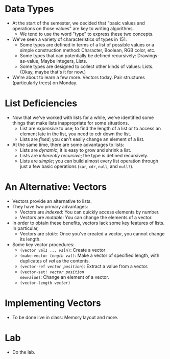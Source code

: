 Data Types
==========
* At the start of the semester, we decided that "basic values and 
  operations on those values" are key to writing algorithms.
    * We tend to use the word "type" to express these two concepts.
* We've seen a variety of characteristics of types in 151.
    * Some types are defined in terms of a list of possible values or a simple construction method: Character, Boolean, RGB color, etc.
    * Some types that can potentially be defined recursively: Drawings-as-value,
    Maybe integers, Lists.
    * Some types are designed to collect other kinds of values: Lists.  (Okay, maybe that's it for now.)
* We're about to learn a few more.  Vectors today.  Pair structures (particularly trees) on Monday.

List Deficiencies
=================
* Now that we've worked with lists for a while, we've identified
  some things that make lists inappropriate for some situations.
    * List are *expensive* to use; to find the length of a list
    or to access an element late in the list, you need to cdr down the
    list.
    * Lists are *fixed*; you can't easily change an element of a
    list.
* At the same time, there are some advantages to lists:
    * Lists are *dynamic*; it is easy to grow and shrink a list.
    * Lists are *inherently recursive*; the type is defined
    recursively.
    * Lists are *simple*; you can build almost every list operation
    through just a few basic operations (<code>car</code>, <code>cdr</code>,
    <code>null</code>, and <code>null?</code>).

An Alternative: Vectors
=======================
* Vectors provide an alternative to lists.  
* They have two primary advantages:
    * Vectors are *indexed*: You can quickly access elements by number.
    * Vectors are *mutable*: You can change the elements of a vector.
* In order to obtain these benefits, vectors lack some key features of lists.  In particular,
    * Vectors are *static*: Once you've created a vector, you cannot change its length.
* Some key vector procedures:
    * <code>(vector *val1* ... *valn*)</code>: Create a vector
    * <code>(make-vector *length* *val*)</code>: Make a vector of specified length, with duplicates of *val* as the contents.
    * <code>(vector-ref *vector* *position*)</code>: Extract a value from a vector.
    * <code>(vector-set! *vector* *position* *newvalue*)</code>: Change an element of a vector.
    * <code>(vector-length *vector*)</code>

Implementing Vectors
====================
* To be done live in class: Memory layout and more.

Lab
===
* Do [](../Labs/vectors-lab.html)the lab</a>.

